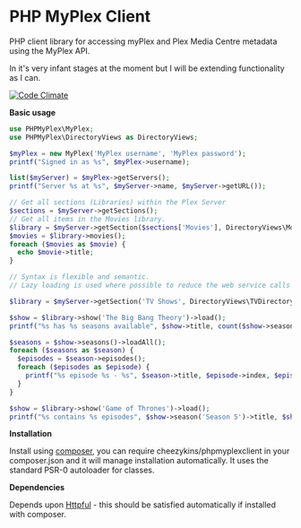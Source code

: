 # PHP MyPlex Client
PHP client library for accessing myPlex and Plex Media Centre metadata using the MyPlex API.

In it's very infant stages at the moment but I will be extending functionality as I can.

[![Code Climate](https://codeclimate.com/github/Cheezykins/PHPMyPlexClient/badges/gpa.svg)](https://codeclimate.com/github/Cheezykins/PHPMyPlexClient)

**Basic usage**

```php
use PHPMyPlex\MyPlex;
use PHPMyPlex\DirectoryViews as DirectoryViews;

$myPlex = new MyPlex('MyPlex username', 'MyPlex password');
printf("Signed in as %s", $myPlex->username);

list($myServer) = $myPlex->getServers();
printf("Server %s at %s", $myServer->name, $myServer->getURL());

// Get all sections (Libraries) within the Plex Server
$sections = $myServer->getSections();
// Get all items in the Movies library.
$library = $myServer->getSection($sections['Movies'], DirectoryViews\MovieDirectoryView::ALL);
$movies = $library->movies();
foreach ($movies as $movie) {
  echo $movie->title;
}

// Syntax is flexible and semantic.
// Lazy loading is used where possible to reduce the web service calls required to plex

$library = $myServer->getSection('TV Shows', DirectoryViews\TVDirectoryView::RECENTLY_VIEWED_SHOWS);

$show = $library->show('The Big Bang Theory')->load();
printf("%s has %s seasons available", $show->title, count($show->seasons()));

$seasons = $show->seasons()->loadAll();
foreach ($seasons as $season) {
  $episodes = $season->episodes();
  foreach ($episodes as $episode) {
    printf("%s episode %s - %s", $season->title, $episode->index, $episode->title);
  }
}

$show = $library->show('Game of Thrones')->load();
printf("%s contains %s episodes", $show->season('Season 5')->title, $show->season('Season 5')->leafCount);
```



**Installation**

Install using [composer](https://getcomposer.org/), you can require cheezykins/phpmyplexclient in your composer.json and it will manage installation automatically. It uses the standard PSR-0 autoloader for classes.

**Dependencies**

Depends upon [Httpful](https://github.com/nategood/httpful) - this should be satisfied automatically if installed with composer.